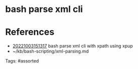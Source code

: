 # bash parse xml cli

# References
- [20221003151317](/zet/20221003151317/README.md) bash parse xml cli with xpath using xpup
- ~/kb/bash-scripting/xml-parsing.md

Tags:
    #assorted

